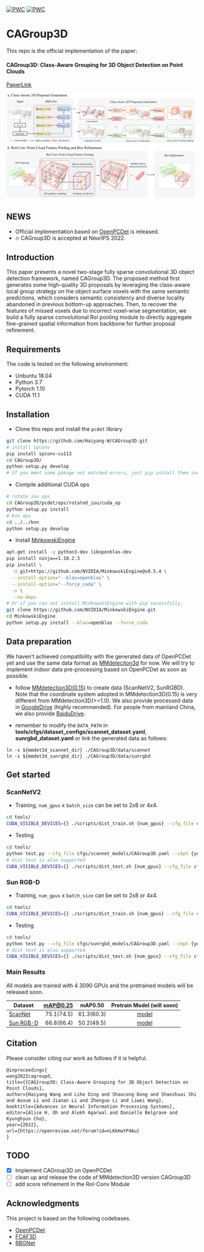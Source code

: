 [![PWC](https://img.shields.io/endpoint.svg?url=https://paperswithcode.com/badge/cagroup3d-class-aware-grouping-for-3d-object/3d-object-detection-on-scannetv2)](https://paperswithcode.com/sota/3d-object-detection-on-scannetv2?p=cagroup3d-class-aware-grouping-for-3d-object)
[![PWC](https://img.shields.io/endpoint.svg?url=https://paperswithcode.com/badge/cagroup3d-class-aware-grouping-for-3d-object/3d-object-detection-on-sun-rgbd-val)](https://paperswithcode.com/sota/3d-object-detection-on-sun-rgbd-val?p=cagroup3d-class-aware-grouping-for-3d-object)

# CAGroup3D

This repo is the official implementation of the paper:
#### CAGroup3D: Class-Aware Grouping for 3D Object Detection on Point Clouds
[PaperLink](https://arxiv.org/abs/2210.04264)

<img src="CAGroup3D.jpg">

## NEWS
- Official implementation based on [OpenPCDet](https://github.com/open-mmlab/OpenPCDet) is released.
- 🔥 CAGroup3D is accepted at NeurIPS 2022.

## Introduction
This paper presents a novel two-stage fully sparse convolutional 3D object detection framework, named CAGroup3D. The proposed method first generates some high-quality 3D proposals by leveraging the class-aware local group strategy on the object surface voxels with the same semantic predictions, which considers semantic consistency and diverse locality abandoned in previous bottom-up approaches. Then, to recover the features of missed voxels due to incorrect voxel-wise segmentation, we build a fully sparse convolutional RoI pooling module to directly aggregate fine-grained spatial information from backbone for further proposal refinement.
## Requirements
The code is tested on the following environment:

- Unbuntu 18.04
- Python 3.7
- Pytorch 1.10
- CUDA 11.1
## Installation

- Clone this repo and install the `pcdet` library
```bash
git clone https://github.com/Haiyang-W/CAGroup3D.git
# install spconv
pip install spconv-cu113
cd CAGroup3D/
python setup.py develop
# if you meet some pakage not matched errors, just pip install them individually before install pcdet
```

- Compile additional CUDA ops
```bash
# rotate iou ops
cd CAGroup3D/pcdet/ops/rotated_iou/cuda_op
python setup.py install
# knn ops
cd ../../knn
python setup.py develop
```

- Install [MinkowskiEngine](https://github.com/NVIDIA/MinkowskiEngine)
```bash
apt-get install -y python3-dev libopenblas-dev
pip install ninja==1.10.2.3
pip install \
  -U git+https://github.com/NVIDIA/MinkowskiEngine@v0.5.4 \
  --install-option="--blas=openblas" \
  --install-option="--force_cuda" \
  -v \
  --no-deps
# Or if you can not install MinkowskiEngine with pip sucessfully,
git clone https://github.com/NVIDIA/MinkowskiEngine.git
cd MinkowskiEngine
python setup.py install --blas=openblas --force_cuda
```

## Data preparation
We haven't achieved compatibility with the generated data of OpenPCDet yet and use the same data format as [MMdeteciton3d](https://github.com/open-mmlab/mmdetection3d) for now. We will try to implement indoor data pre-processing based on OpenPCDet as soon as possible.
- follow  [MMdetection3D(0.15)](https://github.com/open-mmlab/mmdetection3d) to create data (ScanNetV2, SunRGBD). Note that the coordinate system adopted in MMdetection3D(0.15) is very different from MMdetection3D(>=1.0). We also provide processed data in [GoogleDrive](https://drive.google.com/drive/folders/1sKvq4WBSEb4CWMdCTN6lCHLXnn3NwUv_) (highly recommended). For people from mainland China, we also provide [BaiduDrive](https://pan.baidu.com/s/1SO1YhvC9BZh5eFXYjt-a3g?pwd=8mfk).


- remember to modify the `DATA_PATH` in **tools/cfgs/dataset_configs/scannet_dataset.yaml**, **sunrgbd_dataset.yaml** or link the generated data as follows:
```shell
ln -s ${mmdet3d_scannet_dir} ./CAGroup3D/data/scannet
ln -s ${mmdet3d_sunrgbd_dir} ./CAGroup3D/data/sunrgbd
``` 

## Get started
### ScanNetV2
- Training, `num_gpus` x `batch_size` can be set to 2x8 or 4x4.
```bash
cd tools/
CUDA_VISIBLE_DEVICES={} ./scripts/dist_train.sh {num_gpus} --cfg_file cfgs/scannet_models/CAGroup3D.yaml --ckpt_save_interval 1 --extra_tag {your name} --fix_random_seed
```

- Testing
```bash
cd tools/
python test.py --cfg_file cfgs/scannet_models/CAGroup3D.yaml --ckpt {your pth}
# dist test is also supported
CUDA_VISIBLE_DEVICES={} ./scripts/dist_test.sh {num_gpus} --cfg_file cfgs/scannet_models/CAGroup3D.yaml --ckpt {your pth}
```
### Sun RGB-D
- Training, `num_gpus` x `batch_size` can be set to 2x8 or 4x4.
```bash
cd tools/
CUDA_VISIBLE_DEVICES={} ./scripts/dist_train.sh {num_gpus} --cfg_file cfgs/sunrgbd_models/CAGroup3D.yaml --ckpt_save_interval 1 --extra_tag {your name} --fix_random_seed
```

- Testing
```bash
cd tools/
python test.py --cfg_file cfgs/sunrgbd_models/CAGroup3D.yaml --ckpt {your pth}
# dist test is also supported
CUDA_VISIBLE_DEVICES={} ./scripts/dist_test.sh {num_gpus} --cfg_file cfgs/sunrgbd_models/CAGroup3D.yaml --ckpt {your pth}
```

### Main Results
All models are trained with 4 3090 GPUs and the pretrained models will be released soon.

|   Dataset | mAP@0.25 | mAP0.50 | Pretrain Model (will soon) |
|----------|----------:|:-------:|:-------:|
| [ScanNet](tools/cfgs/scannet_models/CAGroup3D.yaml) | 75.1(74.5)  |	61.3(60.3) | [model](https://github.com/Haiyang-W/CAGroup3D) |
| [Sun RGB-D](tools/cfgs/sunrgbd_models/CAGroup3D.yaml) | 66.8(66.4)   |	50.2(49.5) | [model](https://github.com/Haiyang-W/CAGroup3D) |

## Citation
Please consider citing our work as follows if it is helpful.
```
@inproceedings{
wang2022cagroupd,
title={{CAG}roup3D: Class-Aware Grouping for 3D Object Detection on Point Clouds},
author={Haiyang Wang and Lihe Ding and Shaocong Dong and Shaoshuai Shi and Aoxue Li and Jianan Li and Zhenguo Li and Liwei Wang},
booktitle={Advances in Neural Information Processing Systems},
editor={Alice H. Oh and Alekh Agarwal and Danielle Belgrave and Kyunghyun Cho},
year={2022},
url={https://openreview.net/forum?id=nLKkHwYP4Au}
}
```

## TODO

- [x] Implement CAGroup3D on OpenPCDet
- [ ] clean up and release the code of MMdetection3D version CAGroup3D
- [ ] add score refinement in the RoI-Conv Module

## Acknowledgments
This project is based on the following codebases.
* [OpenPCDet](https://github.com/open-mmlab/OpenPCDet)
* [FCAF3D](https://github.com/SamsungLabs/fcaf3d)
* [RBGNet](https://github.com/Haiyang-W/RBGNet)
